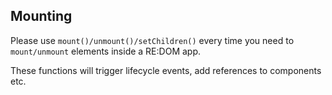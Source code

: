 ## Mounting

Please use `mount()/unmount()/setChildren()` every time you need to `mount/unmount` elements inside a RE:DOM app.

These functions will trigger lifecycle events, add references to components etc.
